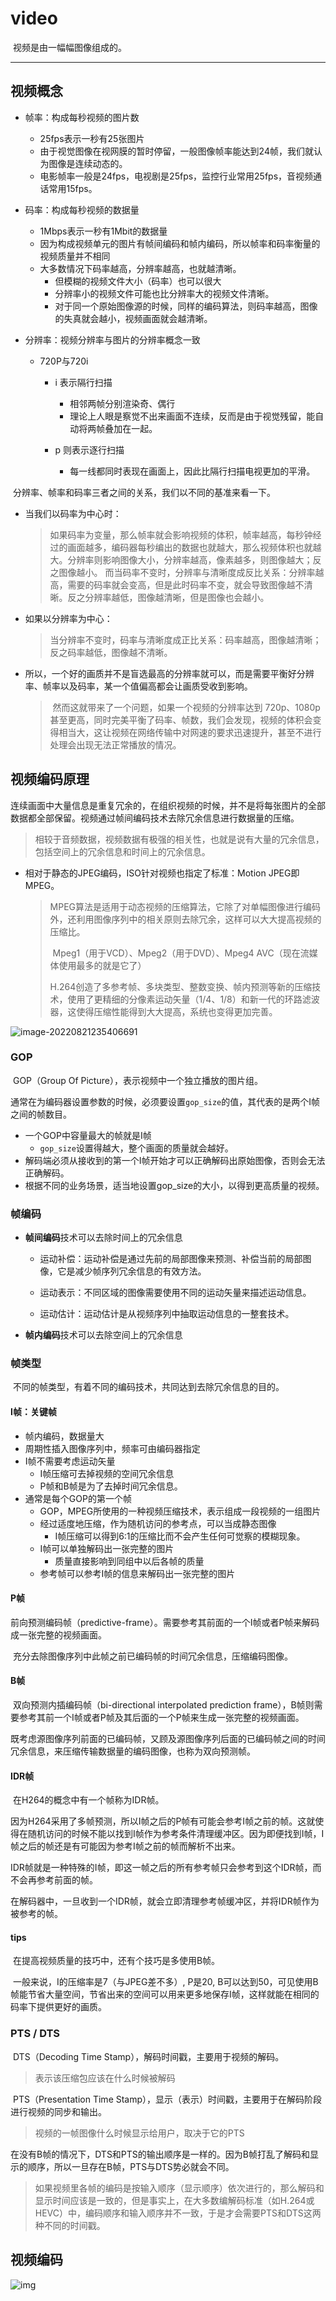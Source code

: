 # video

​		视频是由一幅幅图像组成的。

---

## 视频概念

- 帧率：构成每秒视频的图片数

  - 25fps表示一秒有25张图片
  - 由于视觉图像在视网膜的暂时停留，一般图像帧率能达到24帧，我们就认为图像是连续动态的。
  - 电影帧率一般是24fps，电视剧是25fps，监控行业常用25fps，音视频通话常用15fps。
- 码率：构成每秒视频的数据量
  - 1Mbps表示一秒有1Mbit的数据量
  - 因为构成视频单元的图片有帧间编码和帧内编码，所以帧率和码率衡量的视频质量并不相同
  - 大多数情况下码率越高，分辨率越高，也就越清晰。
    - 但模糊的视频文件大小（码率）也可以很大
    - 分辨率小的视频文件可能也比分辨率大的视频文件清晰。
    - 对于同一个原始图像源的时候，同样的编码算法，则码率越高，图像的失真就会越小，视频画面就会越清晰。

- 分辨率：视频分辨率与图片的分辨率概念一致
  - 720P与720i
    - i 表示隔行扫描
      - 相邻两帧分别渲染奇、偶行
      - 理论上人眼是察觉不出来画面不连续，反而是由于视觉残留，能自动将两帧叠加在一起。

    - p 则表示逐行扫描
      - 每一线都同时表现在画面上，因此比隔行扫描电视更加的平滑。




​	分辨率、帧率和码率三者之间的关系，我们以不同的基准来看一下。

- 当我们以码率为中心时：

  > 如果码率为变量，那么帧率就会影响视频的体积，帧率越高，每秒钟经过的画面越多，编码器每秒编出的数据也就越大，那么视频体积也就越大。分辨率则影响图像大小，分辨率越高，像素越多，则图像越大；反之图像越小。
  > 而当码率不变时，分辨率与清晰度成反比关系：分辨率越高，需要的码率就会变高，但是此时码率不变，就会导致图像越不清晰。反之分辨率越低，图像越清晰，但是图像也会越小。

- 如果以分辨率为中心：

  > 当分辨率不变时，码率与清晰度成正比关系：码率越高，图像越清晰；反之码率越低，图像越不清晰。

- ​		所以，一个好的画质并不是盲选最高的分辨率就可以，而是需要平衡好分辨率、帧率以及码率，某一个值偏高都会让画质受收到影响。

  > ​		然而这就带来了一个问题，如果一个视频的分辨率达到 720p、1080p 甚至更高，同时完美平衡了码率、帧数，我们会发现，视频的体积会变得相当大，这让视频在网络传输中对网速的要求迅速提升，甚至不进行处理会出现无法正常播放的情况。



## 视频编码原理

​		连续画面中大量信息是重复冗余的，在组织视频的时候，并不是将每张图片的全部数据都全部保留。视频通过帧间编码技术去除冗余信息进行数据量的压缩。

> ​		相较于音频数据，视频数据有极强的相关性，也就是说有大量的冗余信息，包括空间上的冗余信息和时间上的冗余信息。

- 相对于静态的JPEG编码，ISO针对视频也指定了标准：Motion JPEG即MPEG。

  > ​		MPEG算法是适用于动态视频的压缩算法，它除了对单幅图像进行编码外，还利用图像序列中的相关原则去除冗余，这样可以大大提高视频的压缩比。
  >
  > ​		Mpeg1（用于VCD）、Mpeg2（用于DVD）、Mpeg4 AVC（现在流媒体使用最多的就是它了）
  >
  > ​		H.264创造了多参考帧、多块类型、整数变换、帧内预测等新的压缩技术，使用了更精细的分像素运动矢量（1/4、1/8）和新一代的环路滤波器，这使得压缩性能得到大大提高，系统也变得更加完善。

![image-20220821235406691](https://raw.githubusercontent.com/Mocearan/picgo-server/main/image-20220821235406691.png)



### GOP

​		GOP（Group Of Picture），表示视频中一个独立播放的图片组。

​		通常在为编码器设置参数的时候，必须要设置`gop_size`的值，其代表的是两个I帧之间的帧数目。

- 一个GOP中容量最大的帧就是I帧
  - `gop_size`设置得越大，整个画面的质量就会越好。
- 解码端必须从接收到的第一个I帧开始才可以正确解码出原始图像，否则会无法正确解码。
- 根据不同的业务场景，适当地设置gop_size的大小，以得到更高质量的视频。



### 帧编码

- **帧间编码**技术可以去除时间上的冗余信息

  - 运动补偿：运动补偿是通过先前的局部图像来预测、补偿当前的局部图像，它是减少帧序列冗余信息的有效方法。

  - 运动表示：不同区域的图像需要使用不同的运动矢量来描述运动信息。

  - 运动估计：运动估计是从视频序列中抽取运动信息的一整套技术。


- **帧内编码**技术可以去除空间上的冗余信息



### 帧类型

​		不同的帧类型，有着不同的编码技术，共同达到去除冗余信息的目的。



#### I帧：关键帧

- 帧内编码，数据量大
- 周期性插入图像序列中，频率可由编码器指定
- I帧不需要考虑运动矢量
  - I帧压缩可去掉视频的空间冗余信息
  - P帧和B帧是为了去掉时间冗余信息。
- 通常是每个GOP的第一个帧
  - GOP，MPEG所使用的一种视频压缩技术，表示组成一段视频的一组图片
  - 经过适度地压缩，作为随机访问的参考点，可以当成静态图像
    - I帧压缩可以得到6:1的压缩比而不会产生任何可觉察的模糊现象。
  - I帧可以单独解码出一张完整的图片
    - 质量直接影响到同组中以后各帧的质量
  - 参考帧可以参考I帧的信息来解码出一张完整的图片

#### P帧

​		前向预测编码帧（predictive-frame）。需要参考其前面的一个I帧或者P帧来解码成一张完整的视频画面。

​		充分去除图像序列中此帧之前已编码帧的时间冗余信息，压缩编码图像。

#### B帧

​		双向预测内插编码帧（bi-directional interpolated prediction frame），B帧则需要参考其前一个I帧或者P帧及其后面的一个P帧来生成一张完整的视频画面。

​		既考虑源图像序列前面的已编码帧，又顾及源图像序列后面的已编码帧之间的时间冗余信息，来压缩传输数据量的编码图像，也称为双向预测帧。



#### IDR帧

​		在H264的概念中有一个帧称为IDR帧。

​		因为H264采用了多帧预测，所以I帧之后的P帧有可能会参考I帧之前的帧。这就使得在随机访问的时候不能以找到I帧作为参考条件清理缓冲区。因为即便找到I帧，I帧之后的帧还是有可能因为参考I帧之前的帧而解析不出来。

​		IDR帧就是一种特殊的I帧，即这一帧之后的所有参考帧只会参考到这个IDR帧，而不会再参考前面的帧。

​		在解码器中，一旦收到一个IDR帧，就会立即清理参考帧缓冲区，并将IDR帧作为被参考的帧。



#### tips

​		在提高视频质量的技巧中，还有个技巧是多使用B帧。

​		一般来说，I的压缩率是7（与JPEG差不多）, P是20, B可以达到50，可见使用B帧能节省大量空间，节省出来的空间可以用来更多地保存I帧，这样就能在相同的码率下提供更好的画质。



### PTS / DTS

​		DTS（Decoding Time Stamp），解码时间戳，主要用于视频的解码。

> 表示该压缩包应该在什么时候被解码

​		PTS（Presentation Time Stamp），显示（表示）时间戳，主要用于在解码阶段进行视频的同步和输出。

> 视频的一帧图像什么时候显示给用户，取决于它的PTS

​		在没有B帧的情况下，DTS和PTS的输出顺序是一样的。因为B帧打乱了解码和显示的顺序，所以一旦存在B帧，PTS与DTS势必就会不同。

> 如果视频里各帧的编码是按输入顺序（显示顺序）依次进行的，那么解码和显示时间应该是一致的，但是事实上，在大多数编解码标准（如H.264或HEVC）中，编码顺序和输入顺序并不一致，于是才会需要PTS和DTS这两种不同的时间戳。

## 视频编码

![img](https://img-blog.csdn.net/20170710154519093)

